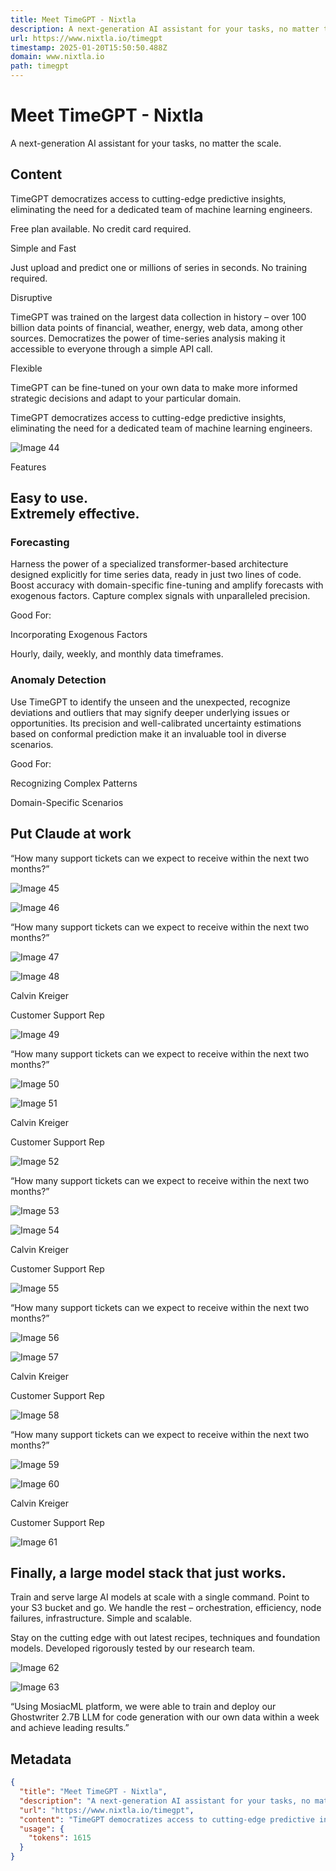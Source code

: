 ```yaml
---
title: Meet TimeGPT - Nixtla
description: A next-generation AI assistant for your tasks, no matter the scale.
url: https://www.nixtla.io/timegpt
timestamp: 2025-01-20T15:50:50.488Z
domain: www.nixtla.io
path: timegpt
---
```


# Meet TimeGPT - Nixtla


A next-generation AI assistant for your tasks, no matter the scale.


## Content

TimeGPT democratizes access to cutting-edge predictive insights, eliminating the need for a dedicated team of machine learning engineers.

Free plan available. No credit card required.[](https://dashboard.nixtla.io/)

Simple and Fast

Just upload and predict one or millions of series in seconds. No training required.

Disruptive

TimeGPT was trained on the largest data collection in history – over 100 billion data points of financial, weather, energy, web data, among other sources. Democratizes the power of time-series analysis making it accessible to everyone through a simple API call.

Flexible

TimeGPT can be fine-tuned on your own data to make more informed strategic decisions and adapt to your particular domain.

TimeGPT democratizes access to cutting-edge predictive insights, eliminating the need for a dedicated team of machine learning engineers.[](https://dashboard.nixtla.io/)

![Image 44](https://cdn.prod.website-files.com/64d121b163cd2df934a47c83/65451eccadf87a1890a80ffc_Image.jpg)

Features

Easy to use.  
Extremely effective.
-----------------------------------

### Forecasting

Harness the power of a specialized transformer-based architecture designed explicitly for time series data, ready in just two lines of code. Boost accuracy with domain-specific fine-tuning and amplify forecasts with exogenous factors. Capture complex signals with unparalleled precision.

Good For:

Incorporating Exogenous Factors

Hourly, daily, weekly, and monthly data timeframes.

### Anomaly Detection

Use TimeGPT to identify the unseen and the unexpected, recognize deviations and outliers that may signify deeper underlying issues or opportunities. Its precision and well-calibrated uncertainty estimations based on conformal prediction make it an invaluable tool in diverse scenarios.

Good For:

Recognizing Complex Patterns

Domain-Specific Scenarios

Put Claude at work
------------------

“How many support tickets can we expect to receive within the next two months?”

![Image 45](https://cdn.prod.website-files.com/64d121b163cd2df934a47c83/64e4a0bebdeb286801256c0d_Vector%20(67).svg)

![Image 46](https://cdn.prod.website-files.com/64d121b163cd2df934a47c83/64e4a1c2a448b8f7b60d49b0_Line%20chart.webp)

“How many support tickets can we expect to receive within the next two months?”

![Image 47](https://cdn.prod.website-files.com/64d121b163cd2df934a47c83/64e4a0bebdeb286801256c0d_Vector%20(67).svg)

![Image 48](https://cdn.prod.website-files.com/64d121b163cd2df934a47c83/64e4a146e3eef177a94b2119_Rectangle%201439%20(1).png)

Calvin Kreiger

Customer Support Rep

![Image 49](https://cdn.prod.website-files.com/64d121b163cd2df934a47c83/64e4a1c2a448b8f7b60d49b0_Line%20chart.webp)

“How many support tickets can we expect to receive within the next two months?”

![Image 50](https://cdn.prod.website-files.com/64d121b163cd2df934a47c83/64e4a0bebdeb286801256c0d_Vector%20(67).svg)

![Image 51](https://cdn.prod.website-files.com/64d121b163cd2df934a47c83/64e4a146e3eef177a94b2119_Rectangle%201439%20(1).png)

Calvin Kreiger

Customer Support Rep

![Image 52](https://cdn.prod.website-files.com/64d121b163cd2df934a47c83/64e4a1c2a448b8f7b60d49b0_Line%20chart.webp)

“How many support tickets can we expect to receive within the next two months?”

![Image 53](https://cdn.prod.website-files.com/64d121b163cd2df934a47c83/64e4a0bebdeb286801256c0d_Vector%20(67).svg)

![Image 54](https://cdn.prod.website-files.com/64d121b163cd2df934a47c83/64e4a146e3eef177a94b2119_Rectangle%201439%20(1).png)

Calvin Kreiger

Customer Support Rep

![Image 55](https://cdn.prod.website-files.com/64d121b163cd2df934a47c83/64e4a1c2a448b8f7b60d49b0_Line%20chart.webp)

“How many support tickets can we expect to receive within the next two months?”

![Image 56](https://cdn.prod.website-files.com/64d121b163cd2df934a47c83/64e4a0bebdeb286801256c0d_Vector%20(67).svg)

![Image 57](https://cdn.prod.website-files.com/64d121b163cd2df934a47c83/64e4a146e3eef177a94b2119_Rectangle%201439%20(1).png)

Calvin Kreiger

Customer Support Rep

![Image 58](https://cdn.prod.website-files.com/64d121b163cd2df934a47c83/64e4a1c2a448b8f7b60d49b0_Line%20chart.webp)

“How many support tickets can we expect to receive within the next two months?”

![Image 59](https://cdn.prod.website-files.com/64d121b163cd2df934a47c83/64e4a0bebdeb286801256c0d_Vector%20(67).svg)

![Image 60](https://cdn.prod.website-files.com/64d121b163cd2df934a47c83/64e4a146e3eef177a94b2119_Rectangle%201439%20(1).png)

Calvin Kreiger

Customer Support Rep

![Image 61](https://cdn.prod.website-files.com/64d121b163cd2df934a47c83/64e4a1c2a448b8f7b60d49b0_Line%20chart.webp)

Finally, a large model stack that just works.
---------------------------------------------

Train and serve large AI models at scale with a single command. Point to your S3 bucket and go. We handle the rest – orchestration, efficiency, node failures, infrastructure. Simple and scalable.

Stay on the cutting edge with out latest recipes, techniques and foundation models. Developed rigorously tested by our research team.

![Image 62](https://cdn.prod.website-files.com/64d121b163cd2df934a47c83/64e4ad1c5e9f52db54456d73_Image%20(31)%20(1).png)

![Image 63](https://cdn.prod.website-files.com/64d121b163cd2df934a47c83/64e4ae05a448b8f7b61d737f_replit.png)

“Using MosiacML platform, we were able to train and deploy our Ghostwriter 2.7B LLM for code generation with our own data within a week and achieve leading results.”

## Metadata

```json
{
  "title": "Meet TimeGPT - Nixtla",
  "description": "A next-generation AI assistant for your tasks, no matter the scale.",
  "url": "https://www.nixtla.io/timegpt",
  "content": "TimeGPT democratizes access to cutting-edge predictive insights, eliminating the need for a dedicated team of machine learning engineers.\n\nFree plan available. No credit card required.[](https://dashboard.nixtla.io/)\n\nSimple and Fast\n\nJust upload and predict one or millions of series in seconds. No training required.\n\nDisruptive\n\nTimeGPT was trained on the largest data collection in history – over 100 billion data points of financial, weather, energy, web data, among other sources. Democratizes the power of time-series analysis making it accessible to everyone through a simple API call.\n\nFlexible\n\nTimeGPT can be fine-tuned on your own data to make more informed strategic decisions and adapt to your particular domain.\n\nTimeGPT democratizes access to cutting-edge predictive insights, eliminating the need for a dedicated team of machine learning engineers.[](https://dashboard.nixtla.io/)\n\n![Image 44](https://cdn.prod.website-files.com/64d121b163cd2df934a47c83/65451eccadf87a1890a80ffc_Image.jpg)\n\nFeatures\n\nEasy to use.  \nExtremely effective.\n-----------------------------------\n\n### Forecasting\n\nHarness the power of a specialized transformer-based architecture designed explicitly for time series data, ready in just two lines of code. Boost accuracy with domain-specific fine-tuning and amplify forecasts with exogenous factors. Capture complex signals with unparalleled precision.\n\nGood For:\n\nIncorporating Exogenous Factors\n\nHourly, daily, weekly, and monthly data timeframes.\n\n### Anomaly Detection\n\nUse TimeGPT to identify the unseen and the unexpected, recognize deviations and outliers that may signify deeper underlying issues or opportunities. Its precision and well-calibrated uncertainty estimations based on conformal prediction make it an invaluable tool in diverse scenarios.\n\nGood For:\n\nRecognizing Complex Patterns\n\nDomain-Specific Scenarios\n\nPut Claude at work\n------------------\n\n“How many support tickets can we expect to receive within the next two months?”\n\n![Image 45](https://cdn.prod.website-files.com/64d121b163cd2df934a47c83/64e4a0bebdeb286801256c0d_Vector%20(67).svg)\n\n![Image 46](https://cdn.prod.website-files.com/64d121b163cd2df934a47c83/64e4a1c2a448b8f7b60d49b0_Line%20chart.webp)\n\n“How many support tickets can we expect to receive within the next two months?”\n\n![Image 47](https://cdn.prod.website-files.com/64d121b163cd2df934a47c83/64e4a0bebdeb286801256c0d_Vector%20(67).svg)\n\n![Image 48](https://cdn.prod.website-files.com/64d121b163cd2df934a47c83/64e4a146e3eef177a94b2119_Rectangle%201439%20(1).png)\n\nCalvin Kreiger\n\nCustomer Support Rep\n\n![Image 49](https://cdn.prod.website-files.com/64d121b163cd2df934a47c83/64e4a1c2a448b8f7b60d49b0_Line%20chart.webp)\n\n“How many support tickets can we expect to receive within the next two months?”\n\n![Image 50](https://cdn.prod.website-files.com/64d121b163cd2df934a47c83/64e4a0bebdeb286801256c0d_Vector%20(67).svg)\n\n![Image 51](https://cdn.prod.website-files.com/64d121b163cd2df934a47c83/64e4a146e3eef177a94b2119_Rectangle%201439%20(1).png)\n\nCalvin Kreiger\n\nCustomer Support Rep\n\n![Image 52](https://cdn.prod.website-files.com/64d121b163cd2df934a47c83/64e4a1c2a448b8f7b60d49b0_Line%20chart.webp)\n\n“How many support tickets can we expect to receive within the next two months?”\n\n![Image 53](https://cdn.prod.website-files.com/64d121b163cd2df934a47c83/64e4a0bebdeb286801256c0d_Vector%20(67).svg)\n\n![Image 54](https://cdn.prod.website-files.com/64d121b163cd2df934a47c83/64e4a146e3eef177a94b2119_Rectangle%201439%20(1).png)\n\nCalvin Kreiger\n\nCustomer Support Rep\n\n![Image 55](https://cdn.prod.website-files.com/64d121b163cd2df934a47c83/64e4a1c2a448b8f7b60d49b0_Line%20chart.webp)\n\n“How many support tickets can we expect to receive within the next two months?”\n\n![Image 56](https://cdn.prod.website-files.com/64d121b163cd2df934a47c83/64e4a0bebdeb286801256c0d_Vector%20(67).svg)\n\n![Image 57](https://cdn.prod.website-files.com/64d121b163cd2df934a47c83/64e4a146e3eef177a94b2119_Rectangle%201439%20(1).png)\n\nCalvin Kreiger\n\nCustomer Support Rep\n\n![Image 58](https://cdn.prod.website-files.com/64d121b163cd2df934a47c83/64e4a1c2a448b8f7b60d49b0_Line%20chart.webp)\n\n“How many support tickets can we expect to receive within the next two months?”\n\n![Image 59](https://cdn.prod.website-files.com/64d121b163cd2df934a47c83/64e4a0bebdeb286801256c0d_Vector%20(67).svg)\n\n![Image 60](https://cdn.prod.website-files.com/64d121b163cd2df934a47c83/64e4a146e3eef177a94b2119_Rectangle%201439%20(1).png)\n\nCalvin Kreiger\n\nCustomer Support Rep\n\n![Image 61](https://cdn.prod.website-files.com/64d121b163cd2df934a47c83/64e4a1c2a448b8f7b60d49b0_Line%20chart.webp)\n\nFinally, a large model stack that just works.\n---------------------------------------------\n\nTrain and serve large AI models at scale with a single command. Point to your S3 bucket and go. We handle the rest – orchestration, efficiency, node failures, infrastructure. Simple and scalable.\n\nStay on the cutting edge with out latest recipes, techniques and foundation models. Developed rigorously tested by our research team.\n\n![Image 62](https://cdn.prod.website-files.com/64d121b163cd2df934a47c83/64e4ad1c5e9f52db54456d73_Image%20(31)%20(1).png)\n\n![Image 63](https://cdn.prod.website-files.com/64d121b163cd2df934a47c83/64e4ae05a448b8f7b61d737f_replit.png)\n\n“Using MosiacML platform, we were able to train and deploy our Ghostwriter 2.7B LLM for code generation with our own data within a week and achieve leading results.”",
  "usage": {
    "tokens": 1615
  }
}
```
